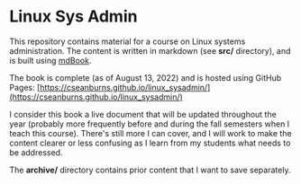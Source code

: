 # Linux Sys Admin

This repository contains material
for a course on Linux systems administration.
The content is written in markdown (see **src/** directory),
and is built using [mdBook][mdbook].

The book is complete (as of August 13, 2022)
and is hosted using GitHub Pages:
[https://cseanburns.github.io/linux_sysadmin/](https://cseanburns.github.io/linux_sysadmin/)

I consider this book a live document that will
be updated throughout the year
(probably more frequently before and
during the fall semesters when I teach this course).
There's still more I can cover, and
I will work to make the content clearer or less confusing
as I learn from my students what needs to be addressed.

The **archive/** directory contains
prior content that I want to save separately.

[mdbook]:https://github.com/rust-lang/mdBook

